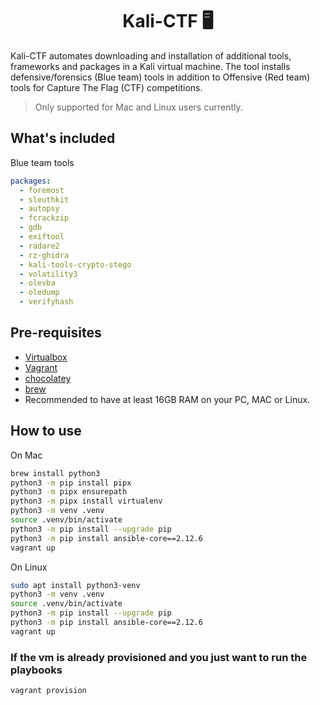 <div align="center">
  <h1> Kali-CTF 🖥️ </h1>
</div>

Kali-CTF automates downloading and installation of additional tools, frameworks and packages in a Kali virtual machine. The tool installs defensive/forensics (Blue team) tools in addition to Offensive (Red team) tools for Capture The Flag (CTF) competitions.

> Only supported for Mac and Linux users currently.

## What's included

Blue team tools

```yaml
packages:
  - foremost
  - sleuthkit
  - autopsy
  - fcrackzip
  - gdb
  - exiftool
  - radare2
  - rz-ghidra
  - kali-tools-crypto-stego
  - volatility3
  - olevba
  - oledump
  - verifyhash
```

## Pre-requisites

- [Virtualbox](https://www.virtualbox.org/wiki/Downloads)
- [Vagrant](https://www.vagrantup.com/downloads)
- [chocolatey](https://chocolatey.org/install)
- [brew](https://brew.sh/)
- Recommended to have at least 16GB RAM on your PC, MAC or Linux.

## How to use

On Mac

```bash
brew install python3
python3 -m pip install pipx
python3 -m pipx ensurepath
python3 -m pipx install virtualenv
python3 -m venv .venv
source .venv/bin/activate
python3 -m pip install --upgrade pip
python3 -m pip install ansible-core==2.12.6
vagrant up
```

On Linux

```bash
sudo apt install python3-venv
python3 -m venv .venv
source .venv/bin/activate
python3 -m pip install --upgrade pip
python3 -m pip install ansible-core==2.12.6
vagrant up
```

### If the vm is already provisioned and you just want to run the playbooks

```bash
vagrant provision
```
